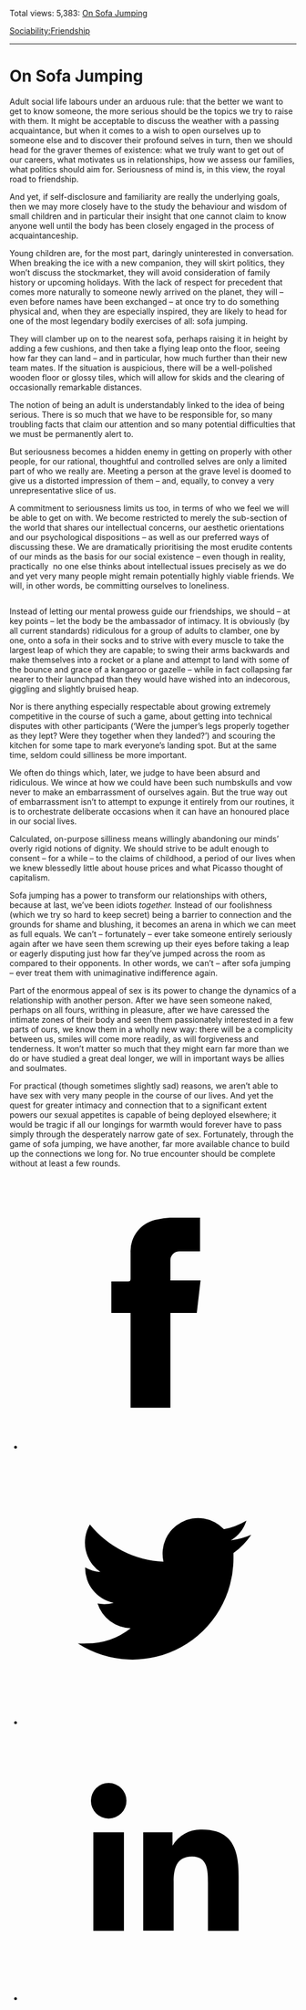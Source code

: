 Total views: 5,383: [On Sofa Jumping](https://www.theschooloflife.com/thebookoflife/on-sofa-jumping/)

[Sociability:](https://www.theschooloflife.com/thebookoflife/category/sociability/)[Friendship](https://www.theschooloflife.com/thebookoflife/category/sociability/friendship/)

* * *

# On Sofa Jumping
<style>
						.alignnone {
  display: block;
  margin-left: auto;
  margin-right: auto;
  align: center:
}

.addtoany_share_save_container {
display:none;
}

.wp-block-image {
		display: block;
  margin-left: auto;
  margin-right: auto;
  width: 50%;
}

.aligncenter {
display: block;
  margin-left: auto;
  margin-right: auto;
  align: center:
}

@media only screen and (max-width: 500px) {
  .wp-block-image {
		display: block;
  margin-left: auto;
  margin-right: auto;
  width: 100%;
} }

h1 {max-width: 600px !important;
}
.s18-single-post .content-area .site-main article .post-cat-header-display + .old-wrapper p {
    font-size: 1.200em
}
						</style>

Adult social life labours under an arduous rule: that the better we want to get to know someone, the more serious should be the topics we try to raise with them. It might be acceptable to discuss the weather with a passing acquaintance, but when it comes to a wish to open ourselves up to someone else and to discover their profound selves in turn, then we should head for the graver themes of existence: what we truly want to get out of our careers, what motivates us in relationships, how we assess our families, what politics should aim for. Seriousness of mind is, in this view, the royal road to friendship.

And yet, if self-disclosure and familiarity are really the underlying goals, then we may more closely have to the study the behaviour and wisdom of small children and in particular their insight that one cannot claim to know anyone well until the body has been closely engaged in the process of acquaintanceship.

Young children are, for the most part, daringly uninterested in conversation. When breaking the ice with a new companion, they will skirt politics, they won’t discuss the stockmarket, they will avoid consideration of family history or upcoming holidays. With the lack of respect for precedent that comes more naturally to someone newly arrived on the planet, they will – even before names have been exchanged – at once try to do something physical and, when they are especially inspired, they are likely to head for one of the most legendary bodily exercises of all: sofa jumping.

They will clamber up on to the nearest sofa, perhaps raising it in height by adding a few cushions, and then take a flying leap onto the floor, seeing how far they can land – and in particular, how much further than their new team mates. If the situation is auspicious, there will be a well-polished wooden floor or glossy tiles, which will allow for skids and the clearing of occasionally remarkable distances.&nbsp;

The notion of being an adult is understandably linked to the idea of being serious. There is so much that we have to be responsible for, so many troubling facts that claim our attention and so many potential difficulties that we must be permanently alert to.&nbsp;

But seriousness becomes a hidden enemy in getting on properly with other people, for our rational, thoughtful and controlled selves are only a limited part of who we really are. Meeting a person at the grave level is doomed to give us a distorted impression of them – and, equally, to convey a very unrepresentative slice of us.&nbsp;

A commitment to seriousness limits us too, in terms of who we feel we will be able to get on with. We become restricted to merely the sub-section of the world that shares our intellectual concerns, our aesthetic orientations and our psychological dispositions – as well as our preferred ways of discussing these. We are dramatically prioritising the most erudite contents of our minds as the basis for our social existence – even though in reality, practically&nbsp; no one else thinks about intellectual issues precisely as we do and yet very many people might remain potentially highly viable friends. We will, in other words, be committing ourselves to loneliness.

<figure class="wp-block-image"><img src="https://www.theschooloflife.com/thebookoflife/wp-content/uploads/2020/02/3501569-DRPDPWEM-7.jpg" alt="" class="wp-image-23986" srcset="https://www.theschooloflife.com/thebookoflife/wp-content/uploads/2020/02/3501569-DRPDPWEM-7.jpg 770w, https://www.theschooloflife.com/thebookoflife/wp-content/uploads/2020/02/3501569-DRPDPWEM-7-150x150.jpg 150w, https://www.theschooloflife.com/thebookoflife/wp-content/uploads/2020/02/3501569-DRPDPWEM-7-300x300.jpg 300w, https://www.theschooloflife.com/thebookoflife/wp-content/uploads/2020/02/3501569-DRPDPWEM-7-768x770.jpg 768w" sizes="(max-width: 770px) 100vw, 770px"></figure>

Instead of letting our mental prowess guide our friendships, we should – at key points – let the body be the ambassador of intimacy. It is obviously (by all current standards) ridiculous for a group of adults to clamber, one by one, onto a sofa in their socks and to strive with every muscle to take the largest leap of which they are capable; to swing their arms backwards and make themselves into a rocket or a plane and attempt to land with some of the bounce and grace of a kangaroo or gazelle – while in fact collapsing far nearer to their launchpad than they would have wished into an indecorous, giggling and slightly bruised heap.

Nor is there anything especially respectable about growing extremely competitive in the course of such a game, about getting into technical disputes with other participants (‘Were the jumper’s legs properly together as they lept? Were they together when they landed?’) and scouring the kitchen for some tape to mark everyone’s landing spot. But at the same time, seldom could silliness be more important.

We often do things which, later, we judge to have been absurd and ridiculous. We wince at how we could have been such numbskulls and vow never to make an embarrassment of ourselves again. But the true way out of embarrassment isn’t to attempt to expunge it entirely from our routines, it is to orchestrate deliberate occasions when it can have an honoured place in our social lives.

Calculated, on-purpose silliness means willingly abandoning our minds’ overly rigid notions of dignity. We should strive to be adult enough to consent – for a while – to the claims of childhood, a period of our lives when we knew blessedly little about house prices and what Picasso thought of capitalism.

Sofa jumping has a power to transform our relationships with others, because at last, we’ve been idiots _together._ Instead of our foolishness (which we try so hard to keep secret) being a barrier to connection and the grounds for shame and blushing, it becomes an arena in which we can meet as full equals. We can’t – fortunately – ever take someone entirely seriously again after we have seen them screwing up their eyes before taking a leap or eagerly disputing just how far they’ve jumped across the room as compared to their opponents. In other words, we can’t – after sofa jumping – ever treat them with unimaginative indifference again.

Part of the enormous appeal of sex is its power to change the dynamics of a relationship with another person. After we have seen someone naked, perhaps on all fours, writhing in pleasure, after we have caressed the intimate zones of their body and seen them passionately interested in a few parts of ours, we know them in a wholly new way: there will be a complicity between us, smiles will come more readily, as will forgiveness and tenderness. It won’t matter so much that they might earn far more than we do or have studied a great deal longer, we will in important ways be allies and soulmates.

For practical (though sometimes slightly sad) reasons, we aren’t able to have sex with very many people in the course of our lives. And yet the quest for greater intimacy and connection that to a significant extent powers our sexual appetites is capable of being deployed elsewhere; it would be tragic if all our longings for warmth would forever have to pass simply through the desperately narrow gate of sex. Fortunately, through the game of sofa jumping, we have another, far more available chance to build up the connections we long for. No true encounter should be complete without at least a few rounds.

<style>
    .iframe-class { display: block !important; }
</style>

- [<svg xmlns="http://www.w3.org/2000/svg" viewbox="0 0 26 26"><title>Facebook</title>
                    <g>
                        <path d="M8.38,10H9.92c.2,0,.29,0,.29-.28,0-.82,0-1.64,0-2.46a3.05,3.05,0,0,1,2.57-3.15A7.22,7.22,0,0,1,14,3.95c.86,0,1.71,0,2.57,0h.25v3.2h-2A.85.85,0,0,0,14,8c0,.62,0,1.24,0,1.91h2.87L16.51,13H14v9H10.21V13H8.38Z"></path>
                    </g>
                </svg>](http://www.facebook.com/sharer/sharer.php?u=https://www.theschooloflife.com/thebookoflife/on-sofa-jumping/)
- [<svg xmlns="http://www.w3.org/2000/svg" viewbox="0 0 26 26"><title>Twitter</title>
                    <path d="M21.69,7.9a6.75,6.75,0,0,1-1.94.53,3.39,3.39,0,0,0,1.48-1.87,6.76,6.76,0,0,1-2.14.82,3.38,3.38,0,0,0-5.75,3.08,9.59,9.59,0,0,1-7-3.53,3.38,3.38,0,0,0,1,4.51A3.36,3.36,0,0,1,5.89,11v0A3.38,3.38,0,0,0,8.6,14.37a3.39,3.39,0,0,1-1.53.06,3.38,3.38,0,0,0,3.15,2.35A6.78,6.78,0,0,1,6,18.22a6.87,6.87,0,0,1-.81,0A9.6,9.6,0,0,0,20,10.08q0-.22,0-.44A6.86,6.86,0,0,0,21.69,7.9Z"></path>
                </svg>](http://twitter.com/share?url=https://www.theschooloflife.com/thebookoflife/on-sofa-jumping/&text=&via=theschooloflife)
- [<svg xmlns="http://www.w3.org/2000/svg" viewbox="0 0 26 26"><title>LinkedIn</title>
<path class="cls-2" d="M6.67,10H9.58v9.36H6.67ZM8.13,5.32A1.69,1.69,0,1,1,6.44,7,1.69,1.69,0,0,1,8.13,5.32"></path><path class="cls-2" d="M11.41,10H14.2v1.28h0A3.06,3.06,0,0,1,17,9.75c2.95,0,3.49,1.94,3.49,4.46v5.14H17.57V14.79c0-1.09,0-2.48-1.51-2.48s-1.75,1.18-1.75,2.4v4.63H11.41Z"></path></svg>](https://www.linkedin.com/shareArticle?mini=true&url=https://www.theschooloflife.com/thebookoflife/on-sofa-jumping/)
